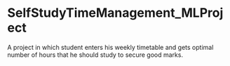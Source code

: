 # SelfStudyTimeManagement_MLProject


A project in which student enters his weekly timetable and gets optimal number of hours that he should study to secure good marks.
